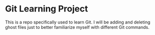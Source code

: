 # Git Learning Project
This is a repo specifically used to learn Git. I will be adding and deleting ghost files just to better familiarize myself with different Git commands.
